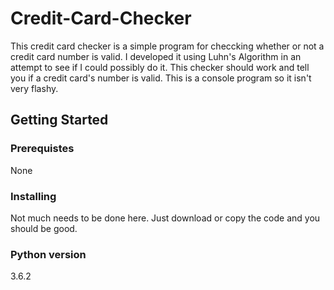 # Credit-Card-Checker
This credit card checker is a simple program for checcking whether or not a credit card number is valid. I developed it using Luhn's Algorithm in an attempt to see if I could possibly do it. This checker should work and tell you if a credit card's number is valid. This is a console program so it isn't very flashy.

## Getting Started

### Prerequistes
None

### Installing
Not much needs to be done here. Just download or copy the code and you should be good.

### Python version
3.6.2
